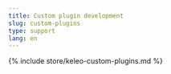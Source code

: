 ```yaml
---
title: Custom plugin development
slug: custom-plugins
type: support
lang: en
---
```


{% include store/keleo-custom-plugins.md %}
